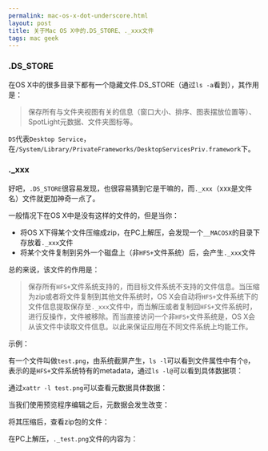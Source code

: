 ```yaml
---
permalink: mac-os-x-dot-underscore.html
layout: post
title: 关于Mac OS X中的.DS_STORE、._xxx文件
tags: mac geek
---
```


### .DS_STORE

在OS X中的很多目录下都有一个隐藏文件.DS_STORE（通过`ls -a`看到），其作用是：

> 保存所有与文件夹视图有关的信息（窗口大小、排序、图表摆放位置等）、SpotLight元数据、文件夹图标等。

`DS`代表`Desktop Service`，在`/System/Library/PrivateFrameworks/DesktopServicesPriv.framework`下。

### ._xxx

好吧，`.DS_STORE`很容易发现，也很容易猜到它是干嘛的，而`._xxx`（xxx是文件名）文件就更加神奇一点了。

一般情况下在OS X中是没有这样的文件的，但是当你：

- 将OS X下得某个文件压缩成zip，在PC上解压，会发现一个`__MACOSX`的目录下存放着`._xxx`文件
- 将某个文件复制到另外一个磁盘上（非`HFS+`文件系统）后，会产生`._xxx`文件

总的来说，该文件的作用是：

> 保存所有`HFS+`文件系统支持的，而目标文件系统不支持的文件信息。当压缩为zip或者将文件复制到其他文件系统时，OS X会自动将`HFS+`文件系统下的文件信息提取保存至`._xxx`文件中，而当解压或者复制回`HFS+`文件系统时，进行反操作，文件被移除。而当直接访问一个非`HFS+`文件系统是，OS X会从该文件中读取文件信息。以此来保证应用在不同文件系统上均能工作。

示例：

有一个文件叫做`test.png`，由系统截屏产生，`ls -l`可以看到文件属性中有个`@`，表示的是`HFS+`文件系统特有的metadata，通过`ls -l@`可以看到具体数据项：

<script src="https://gist.github.com/8366368.js"></script>

通过`xattr -l test.png`可以查看元数据具体数据：

<script src="https://gist.github.com/8366370.js"></script>

当我们使用预览程序编辑之后，元数据会发生改变：

<script src="https://gist.github.com/8366395.js"></script>

<script src="https://gist.github.com/8366397.js"></script>

将其压缩后，查看zip包的文件：

<script src="https://gist.github.com/8366403.js"></script>

在PC上解压，`._test.png`文件的内容为：

<script src="https://gist.github.com/blahgeek/8366647.js"></script>

